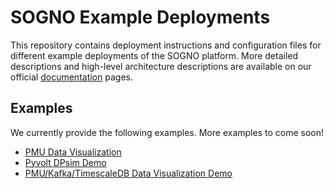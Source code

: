 # SOGNO Example Deployments

This repository contains deployment instructions and configuration files for different example deployments of the SOGNO platform.
More detailed descriptions and high-level architecture descriptions are available on our official [documentation](https://sogno-platform.github.io/docs/) pages.

## Examples

We currently provide the following examples.
More examples to come soon!

- [PMU Data Visualization](pmu-data-visualization)
- [Pyvolt DPsim Demo](pyvolt-dpsim-demo)
- [PMU/Kafka/TimescaleDB Data Visualization Demo](pmu-kafka-timescale-demo)
